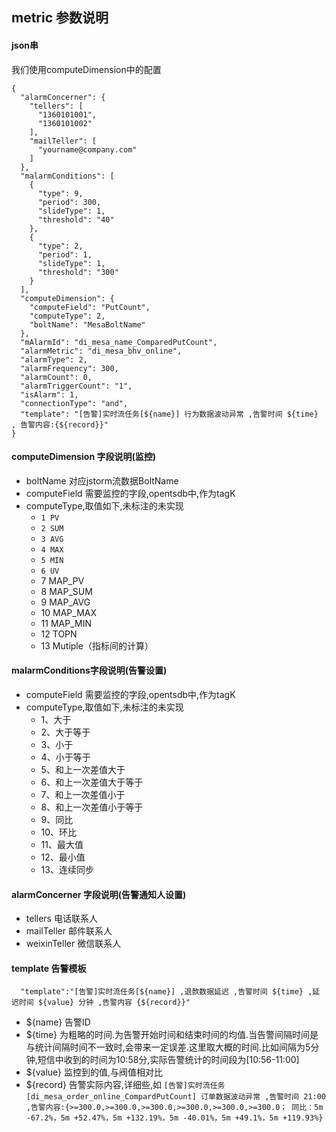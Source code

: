 ## metric 参数说明
#### json串
我们使用computeDimension中的配置

```
{
  "alarmConcerner": {
    "tellers": [
      "1360101001",
      "1360101002"
    ],
    "mailTeller": [
      "yourname@company.com"
    ]
  },
  "malarmConditions": [
    {
      "type": 9,
      "period": 300,
      "slideType": 1,
      "threshold": "40"
    },
    {
      "type": 2,
      "period": 1,
      "slideType": 1,
      "threshold": "300"
    }
  ],
  "computeDimension": {
    "computeField": "PutCount",
    "computeType": 2,
    "boltName": "MesaBoltName"
  },
  "mAlarmId": "di_mesa_name_ComparedPutCount",
  "alarmMetric": "di_mesa_bhv_online",
  "alarmType": 2,
  "alarmFrequency": 300,
  "alarmCount": 0,
  "alarmTriggerCount": "1",
  "isAlarm": 1,
  "connectionType": "and",
  "template": "[告警]实时流任务[${name}] 行为数据波动异常 ,告警时间 ${time} , 告警内容:{${record}}"
}
```
#### computeDimension 字段说明(监控)
- boltName 对应jstorm流数据BoltName
- computeField 需要监控的字段,opentsdb中,作为tagK
- computeType,取值如下,未标注的未实现
    - `1 PV`
    - `2 SUM`
    - `3 AVG`
    - `4 MAX`
    - `5 MIN`
    - `6 UV`
    - 7 MAP_PV
    - 8 MAP_SUM
    - 9 MAP_AVG
    - 10 MAP_MAX
    - 11 MAP_MIN
    - 12 TOPN
    - 13 Mutiple（指标间的计算）

#### malarmConditions字段说明(告警设置)
- computeField 需要监控的字段,opentsdb中,作为tagK
- computeType,取值如下,未标注的未实现
    - 1、大于
    - 2、大于等于
    - 3、小于
    - 4、小于等于
    - 5、和上一次差值大于
    - 6、和上一次差值大于等于
    - 7、和上一次差值小于
    - 8、和上一次差值小于等于
    - 9、同比
    - 10、环比
    - 11、最大值
    - 12、最小值
    - 13、连续同步

#### alarmConcerner 字段说明(告警通知人设置)
- tellers 电话联系人
- mailTeller 邮件联系人
- weixinTeller 微信联系人

#### template 告警模板
```
  "template":"[告警]实时流任务[${name}] ,退款数据延迟 ,告警时间 ${time} ,延迟时间 ${value} 分钟 ,告警内容 {${record}}"
```

- ${name} 告警ID
- ${time} 为粗略的时间.为告警开始时间和结束时间的均值.当告警间隔时间是与统计间隔时间不一致时,会带来一定误差.这里取大概的时间.比如间隔为5分钟,短信中收到的时间为10:58分,实际告警统计的时间段为[10:56-11:00]
- ${value} 监控到的值,与阀值相对比
- ${record} 告警实际内容,详细些,如
  `[告警]实时流任务[di_mesa_order_online_CompardPutCount] 订单数据波动异常 ,告警时间 21:00 ,告警内容:{>=300.0,>=300.0,>=300.0,>=300.0,>=300.0,>=300.0； 同比：5m -67.2%，5m +52.47%，5m +132.19%，5m -40.01%，5m
 +49.1%，5m +119.93%}`
